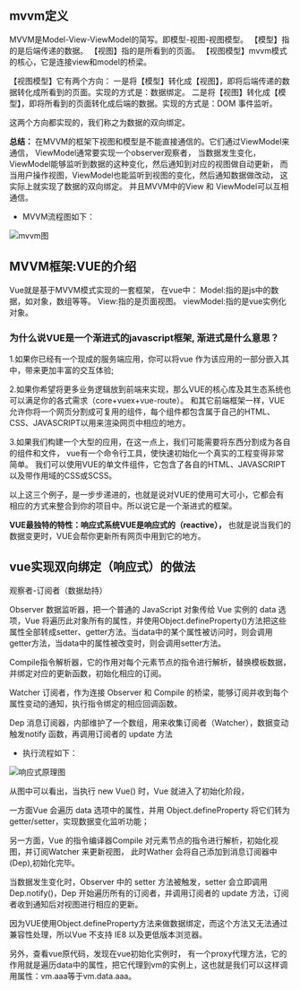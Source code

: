 ## mvvm定义

MVVM是Model-View-ViewModel的简写。即模型-视图-视图模型。
【模型】指的是后端传递的数据。
【视图】指的是所看到的页面。
【视图模型】mvvm模式的核心，它是连接view和model的桥梁。

【视图模型】它有两个方向：
一是将【模型】转化成【视图】，即将后端传递的数据转化成所看到的页面。实现的方式是：数据绑定。
二是将【视图】转化成【模型】，即将所看到的页面转化成后端的数据。实现的方式是：DOM 事件监听。

这两个方向都实现的，我们称之为数据的双向绑定。

**总结：** 在MVVM的框架下视图和模型是不能直接通信的。它们通过ViewModel来通信，
ViewModel通常要实现一个observer观察者，
当数据发生变化，ViewModel能够监听到数据的这种变化，然后通知到对应的视图做自动更新，
而当用户操作视图，ViewModel也能监听到视图的变化，然后通知数据做改动，
这实际上就实现了数据的双向绑定。
并且MVVM中的View 和 ViewModel可以互相通信。

- MVVM流程图如下：

![mvvm图](./img/mvvm.jpeg)

## MVVM框架:VUE的介绍

Vue就是基于MVVM模式实现的一套框架，
在vue中：
Model:指的是js中的数据，如对象，数组等等。
View:指的是页面视图。
viewModel:指的是vue实例化对象。

### 为什么说VUE是一个渐进式的javascript框架, 渐进式是什么意思？

1.如果你已经有一个现成的服务端应用，你可以将vue 作为该应用的一部分嵌入其中，带来更加丰富的交互体验;

2.如果你希望将更多业务逻辑放到前端来实现，那么VUE的核心库及其生态系统也可以满足你的各式需求（core+vuex+vue-route）。
和其它前端框架一样，VUE允许你将一个网页分割成可复用的组件，每个组件都包含属于自己的HTML、CSS、JAVASCRIPT以用来渲染网页中相应的地方。

3.如果我们构建一个大型的应用，在这一点上，我们可能需要将东西分割成为各自的组件和文件，
vue有一个命令行工具，使快速初始化一个真实的工程变得非常简单。
我们可以使用VUE的单文件组件，它包含了各自的HTML、JAVASCRIPT以及带作用域的CSS或SCSS。

以上这三个例子，是一步步递进的，也就是说对VUE的使用可大可小，它都会有相应的方式来整合到你的项目中。所以说它是一个渐进式的框架。

**VUE最独特的特性：响应式系统VUE是响应式的（reactive），** 也就是说当我们的数据变更时，VUE会帮你更新所有网页中用到它的地方。

## vue实现双向绑定（响应式）的做法

观察者-订阅者（数据劫持）

Observer 数据监听器，把一个普通的 JavaScript 对象传给 Vue 实例的 data 选项，Vue 将遍历此对象所有的属性，并使用Object.defineProperty()方法把这些属性全部转成setter、getter方法。当data中的某个属性被访问时，则会调用getter方法，当data中的属性被改变时，则会调用setter方法。

Compile指令解析器，它的作用对每个元素节点的指令进行解析，替换模板数据，并绑定对应的更新函数，初始化相应的订阅。

Watcher 订阅者，作为连接 Observer 和 Compile 的桥梁，能够订阅并收到每个属性变动的通知，执行指令绑定的相应回调函数。

Dep 消息订阅器，内部维护了一个数组，用来收集订阅者（Watcher），数据变动触发notify 函数，再调用订阅者的 update 方法

- 执行流程如下：

![响应式原理图](./img/响应式.jpeg)

从图中可以看出，当执行 new Vue() 时，Vue 就进入了初始化阶段，

一方面Vue 会遍历 data 选项中的属性，并用 Object.defineProperty 将它们转为 getter/setter，实现数据变化监听功能；

另一方面，Vue 的指令编译器Compile 对元素节点的指令进行解析，初始化视图，并订阅Watcher 来更新视图， 此时Wather 会将自己添加到消息订阅器中(Dep),初始化完毕。

当数据发生变化时，Observer 中的 setter 方法被触发，setter 会立即调用Dep.notify()，Dep 开始遍历所有的订阅者，并调用订阅者的 update 方法，订阅者收到通知后对视图进行相应的更新。

因为VUE使用Object.defineProperty方法来做数据绑定，而这个方法又无法通过兼容性处理，所以Vue 不支持 IE8 以及更低版本浏览器。

另外，查看vue原代码，发现在vue初始化实例时， 有一个proxy代理方法，它的作用就是遍历data中的属性，把它代理到vm的实例上，这也就是我们可以这样调用属性：vm.aaa等于vm.data.aaa。
